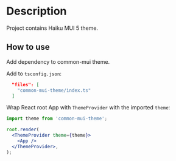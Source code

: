 # Description

Project contains Haiku MUI 5 theme.

## How to use

Add dependency to common-mui theme.

Add to `tsconfig.json`:

```json
  "files": [
    "common-mui-theme/index.ts"
  ]
```
      
Wrap React root App with `ThemeProvider` with the imported `theme`:

```jsx
import theme from 'common-mui-theme';

root.render(
  <ThemeProvider theme={theme}>
    <App />
  </ThemeProvider>,
);
```
